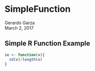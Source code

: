 # SimpleFunction
Gerardo Garza  
March 2, 2017  

## Simple R Function Example

```r
se <- function(x){
  sd(x)/length(x)
}
```
